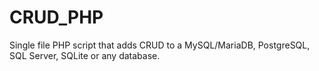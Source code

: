# CRUD_PHP
Single file PHP script that adds CRUD to a MySQL/MariaDB, PostgreSQL, SQL Server, SQLite or any database.
